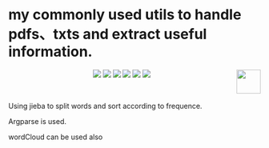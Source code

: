 # my commonly used utils to handle pdfs、txts and extract useful information.
<p align="center">
    <a href="https://github.com/elegantcoin/utils"><img src="https://img.shields.io/badge/status-updating-brightgreen.svg"></a>
    <a href="https://github.com/python/cpython"><img src="https://img.shields.io/badge/Python-3.7-FF1493.svg"></a>
    <a href="https://github.com/elegantcoin/utils"><img src="https://img.shields.io/badge/platform-Windows%7CLinux%7CmacOS-660066.svg"></a>
    <a href="https://opensource.org/licenses/mit-license.php"><img src="https://badges.frapsoft.com/os/mit/mit.svg"></a>
    <a href="https://github.com/elegantcoin/utils/stargazers"><img src="https://img.shields.io/github/stars/elegantcoin/utils.svg?logo=github"></a>
    <a href="https://github.com/elegantcoin/utils/network/members"><img src="https://img.shields.io/github/forks/elegantcoin/utils.svg?color=blue&logo=github"></a>
    <a href="https://www.python.org/"><img src="https://upload.wikimedia.org/wikipedia/commons/c/c3/Python-logo-notext.svg" align="right" height="48" width="48" ></a>
</p>
<br />

Using jieba to split words and sort according to frequence.

Argparse is used.

wordCloud can be used also


